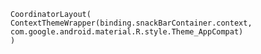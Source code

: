 






```
CoordinatorLayout(
ContextThemeWrapper(binding.snackBarContainer.context,
com.google.android.material.R.style.Theme_AppCompat)
)
```
<!--stackedit_data:
eyJoaXN0b3J5IjpbLTY1OTkyMTIzM119
-->
